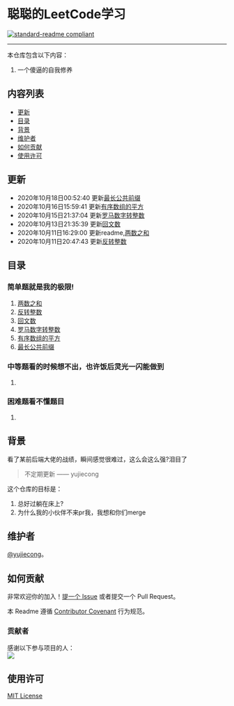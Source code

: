 # 聪聪的LeetCode学习

[![standard-readme compliant](https://img.shields.io/badge/readme%20style-standard-brightgreen.svg?style=flat-square)](https://github.com/yujiecong/yjc-LeetCode-learning)

***
本仓库包含以下内容：

1. 一个傻逼的自我修养

## 内容列表
- [更新](#更新)
- [目录](#目录)
- [背景](#背景)
- [维护者](#维护者)
- [如何贡献](#如何贡献)
- [使用许可](#使用许可)
## 更新
- 2020年10月18日00:52:40 更新[最长公共前缀](./Easy/longest-common-prefix)
- 2020年10月16日15:59:41 更新[有序数组的平方](./Easy/squares-of-a-sorted-array)
- 2020年10月15日21:37:04 更新[罗马数字转整数](./Easy/roman-to-integer)
- 2020年10月13日21:35:39 更新[回文数](./Easy/palindrome-number)
- 2020年10月11日16:29:00 更新readme,[两数之和](./Easy/two-sum)
- 2020年10月11日20:47:43 更新[反转整数](./Easy/reverse-integer)
## 目录
### 简单题就是我的极限!
1. [两数之和](./Easy/two-sum)
2. [反转整数](./Easy/reverse-integer)
3. [回文数](./Easy/palindrome-number)
4. [罗马数字转整数](./Easy/roman-to-integer)
5. [有序数组的平方](./Easy/squares-of-a-sorted-array)
6. [最长公共前缀](./Easy/longest-common-prefix)
### 中等题看的时候想不出，也许饭后灵光一闪能做到
1. 
### 困难题看不懂题目
1. 
## 背景
看了某前后端大佬的战绩，瞬间感觉很难过，这么会这么强?泪目了
> 不定期更新
—— yujiecong

这个仓库的目标是：

1. 总好过躺在床上?
2. 为什么我的小伙伴不来pr我，我想和你们merge


## 维护者

[@yujiecong](https://github.com/yujiecong)。

## 如何贡献

非常欢迎你的加入！[提一个 Issue](https://github.com/yujiecong/yjc-LeetCode-learning/issues/new) 或者提交一个 Pull Request。


本 Readme 遵循 [Contributor Covenant](http://contributor-covenant.org/version/1/3/0/) 行为规范。

### 贡献者

感谢以下参与项目的人：  
<a href="graphs/contributors"><img src="https://avatars2.githubusercontent.com/u/44287052?s=60&amp;v=4" /></a>


## 使用许可
[MIT License](https://github.com/yujiecong/yjc-LeetCode-learning/blob/master/LICENSE)
